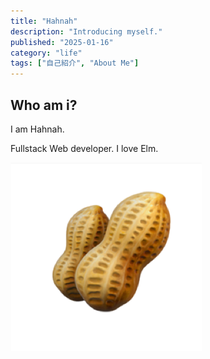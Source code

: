 ```yaml
---
title: "Hahnah"
description: "Introducing myself."
published: "2025-01-16"
category: "life"
tags: ["自己紹介", "About Me"]
---
```


## Who am i?

I am Hahnah.

Fullstack Web developer. I love Elm.

![nuts](/content/life-blog/aaa/assets/nuts.png)
